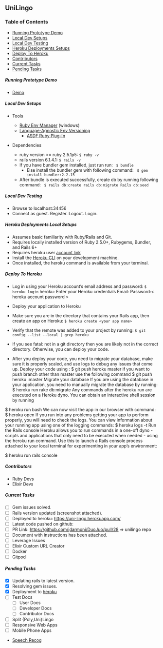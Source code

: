 ## UniLingo 

### Table of Contents
- [Running Prototype Demo](#running-prototype-demo)
- [Local Dev Setups](#local-dev-setups)
- [Local Dev Testing](#local-dev-testing)
- [Heroku Deployments Setups](#heroku-deployment-setups)
- [Deploy To Heroku](#deploy-to-heroku)
- [Contributors](#contributors)
- [Current Tasks](#current-tasks)
- [Pending Tasks](#pending-tasks)

##### Running Prototype Demo
- [Demo](https://uni-lingo.herokuapp.com/)

##### Local Dev Setups

- Tools
  - [Ruby Env Manager](https://github.com/rbenv/rbenv) (windows)
  - [Language-Agnostic Env Versioning](https://asdf-vm.com/)
    - [ASDF Ruby Plug-In](https://github.com/asdf-vm/asdf-ruby)

- Dependencies
  - ruby version >= ruby 2.5.1p5: ``` $ ruby -v ```
  - rails version 6.1.4.1: ``` $ rails -v ```
  - If you have bundler gem installed, just run  run: ``` $ bundle```
    - Else install the bundler gem with following command: ``` $ gem install bundler:2.2.15```
  - After bundle is executed successfully, create db by running following command: ``` $ rails db:create rails db:migrate Rails db:seed```

##### Local Dev Testing
- Browse to localhost:34456
- Connect as guest.  Register.  Logout. Login.

##### Heroku Deployments Local Setups
- Assumes basic familiarity with Ruby/Rails and Git.
- Requires locally installed version of Ruby 2.5.0+, Rubygems, Bundler, and Rails 6+
- Requires heroku user [account link](https://signup.heroku.com/devcenter)
- Install the [Heroku CLI](https://devcenter.heroku.com/articles/heroku-cli#download-and-install) on your development machine.
- Once installed, the heroku command is available from your terminal.

##### Deploy To Heroku
- Log in using your Heroku account’s email address and password:
```$ heroku login```
 heroku: Enter your Heroku credentials
 Email: <heroku account email>
 Password:< heroku account password >

- Deploy your application to Heroku
- Make sure you are in the directory that contains your Rails app, then create an app on Heroku:
```$ heroku create <your app name>```
- Verify that the remote was added to your project by running:
```$ git config --list --local | grep heroku```
- If you see fatal: not in a git directory then you are likely not in the correct directory. Otherwise, you can deploy your code.

- After you deploy your code, you need to migrate your database, make sure it is properly scaled, and use logs to debug any issues that come up.
Deploy your code using : $ git push heroku master
if you want to push branch other than master use the following command
$ git push heroku <your-branch-name>:master Migrate your database
If you are using the database in your application, you need to manually migrate the database by running:
$ heroku run rake db:migrate
Any commands after the heroku run are executed on a Heroku dyno. You can obtain an interactive shell session by running

 $ heroku run bash
We can now visit the app in our browser with command:
$ heroku open
If you run into any problems getting your app to perform properly, you will need to check the logs.
You can view information about your running app using one of the logging commands:
$ heroku logs -t
Run the Rails console
Heroku allows you to run commands in a one-off dyno - scripts and applications that only need to be executed when needed - using the heroku run command. Use this to launch a Rails console process attached to your local terminal for experimenting in your app’s environment:

$ heroku run rails console

##### Contributors
- Ruby Devs
- Elixir Devs

##### Current Tasks
- [ ] Gem issues solved.
- [ ] Rails version updated (screenshot attached).
- [ ] Deployed to heroku: https://uni-lingo.herokuapp.com/
- [ ] Latest code pushed on github:
- [ ] PR Link: https://github.com/jdarmoni/DuoJuo/pull/28 => unilingo repo
- [ ] Document with instructions has been attached.
- [ ] Leverage Issues
- [ ] Elixir Custom URL Creator
- [ ] Docker
- [ ] Gitpod

##### Pending Tasks
- [x] Updating rails to latest version.
- [x] Resolving gem issues.
- [x] Deployment to [heroku](https://uni-lingo.herokuapp.com/)
- [ ] Test Docs
  - [ ] User Docs
  - [ ] Developer Docs
  - [ ] Contributor Docs
- [ ] Split {Poly,Uni}Lingo
- [ ] Responsive Web Apps
- [ ] Mobile Phone Apps
- [Speech Recog](https://www.youtube.com/watch?v=-rQ_OmPj300&ab_channel=TensorProgramming)
